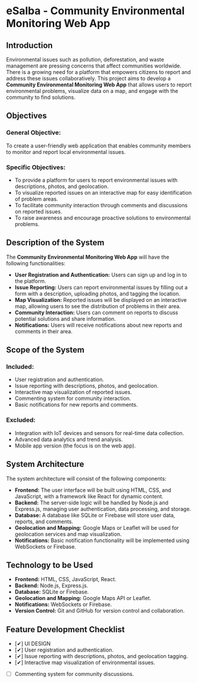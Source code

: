 # eSalba - Community Environmental Monitoring Web App

## Introduction
Environmental issues such as pollution, deforestation, and waste management are pressing concerns that affect communities worldwide. There is a growing need for a platform that empowers citizens to report and address these issues collaboratively. This project aims to develop a **Community Environmental Monitoring Web App** that allows users to report environmental problems, visualize data on a map, and engage with the community to find solutions.

## Objectives
### General Objective:
To create a user-friendly web application that enables community members to monitor and report local environmental issues.

### Specific Objectives:
- To provide a platform for users to report environmental issues with descriptions, photos, and geolocation.
- To visualize reported issues on an interactive map for easy identification of problem areas.
- To facilitate community interaction through comments and discussions on reported issues.
- To raise awareness and encourage proactive solutions to environmental problems.

## Description of the System
The **Community Environmental Monitoring Web App** will have the following functionalities:
- **User Registration and Authentication:** Users can sign up and log in to the platform.
- **Issue Reporting:** Users can report environmental issues by filling out a form with a description, uploading photos, and tagging the location.
- **Map Visualization:** Reported issues will be displayed on an interactive map, allowing users to see the distribution of problems in their area.
- **Community Interaction:** Users can comment on reports to discuss potential solutions and share information.
- **Notifications:** Users will receive notifications about new reports and comments in their area.

## Scope of the System
### Included:
- User registration and authentication.
- Issue reporting with descriptions, photos, and geolocation.
- Interactive map visualization of reported issues.
- Commenting system for community interaction.
- Basic notifications for new reports and comments.

### Excluded:
- Integration with IoT devices and sensors for real-time data collection.
- Advanced data analytics and trend analysis.
- Mobile app version (the focus is on the web app).

## System Architecture
The system architecture will consist of the following components:
- **Frontend:** The user interface will be built using HTML, CSS, and JavaScript, with a framework like React for dynamic content.
- **Backend:** The server-side logic will be handled by Node.js and Express.js, managing user authentication, data processing, and storage.
- **Database:** A database like SQLite or Firebase will store user data, reports, and comments.
- **Geolocation and Mapping:** Google Maps or Leaflet will be used for geolocation services and map visualization.
- **Notifications:** Basic notification functionality will be implemented using WebSockets or Firebase.

## Technology to be Used
- **Frontend:** HTML, CSS, JavaScript, React.
- **Backend:** Node.js, Express.js.
- **Database:** SQLite or Firebase.
- **Geolocation and Mapping:** Google Maps API or Leaflet.
- **Notifications:** WebSockets or Firebase.
- **Version Control:** Git and GitHub for version control and collaboration.

## Feature Development Checklist
- [✔] UI DESIGN
- [✔] User registration and authentication.
- [✔] Issue reporting with descriptions, photos, and geolocation tagging.
- [✔] Interactive map visualization of environmental issues.
- [ ] Commenting system for community discussions.


